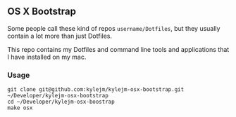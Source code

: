 ## OS X Bootstrap

Some people call these kind of repos `username/Dotfiles`, but they usually contain a lot more than just Dotfiles.

This repo contains my Dotfiles and command line tools and applications that I have installed on my mac.

### Usage

```shell
git clone git@github.com:kylejm/kylejm-osx-bootstrap.git ~/Developer/kylejm-osx-bootstrap
cd ~/Developer/kylejm-osx-boostrap
make osx
```
